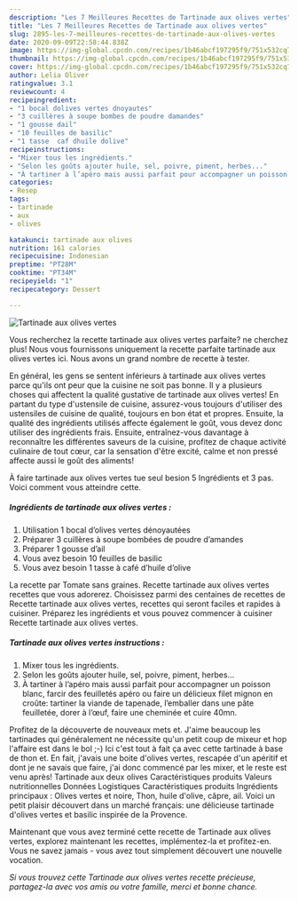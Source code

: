 ```yaml
---
description: "Les 7 Meilleures Recettes de Tartinade aux olives vertes"
title: "Les 7 Meilleures Recettes de Tartinade aux olives vertes"
slug: 2895-les-7-meilleures-recettes-de-tartinade-aux-olives-vertes
date: 2020-09-09T22:58:44.838Z
image: https://img-global.cpcdn.com/recipes/1b46abcf197295f9/751x532cq70/tartinade-aux-olives-vertes-photo-principale-de-la-recette.jpg
thumbnail: https://img-global.cpcdn.com/recipes/1b46abcf197295f9/751x532cq70/tartinade-aux-olives-vertes-photo-principale-de-la-recette.jpg
cover: https://img-global.cpcdn.com/recipes/1b46abcf197295f9/751x532cq70/tartinade-aux-olives-vertes-photo-principale-de-la-recette.jpg
author: Lelia Oliver
ratingvalue: 3.1
reviewcount: 4
recipeingredient:
- "1 bocal dolives vertes dnoyautes"
- "3 cuillères à soupe bombes de poudre damandes"
- "1 gousse dail"
- "10 feuilles de basilic"
- "1 tasse  caf dhuile dolive"
recipeinstructions:
- "Mixer tous les ingrédients."
- "Selon les goûts ajouter huile, sel, poivre, piment, herbes..."
- "À tartiner à l’apéro mais aussi parfait pour accompagner un poisson blanc, farcir des feuilletés apéro ou faire un délicieux filet mignon en croûte: tartiner la viande de tapenade, l’emballer dans une pâte feuilletée, dorer à l’œuf, faire une cheminée et cuire 40mn."
categories:
- Resep
tags:
- tartinade
- aux
- olives

katakunci: tartinade aux olives 
nutrition: 161 calories
recipecuisine: Indonesian
preptime: "PT28M"
cooktime: "PT34M"
recipeyield: "1"
recipecategory: Dessert

---
```



![Tartinade aux olives vertes](https://img-global.cpcdn.com/recipes/1b46abcf197295f9/751x532cq70/tartinade-aux-olives-vertes-photo-principale-de-la-recette.jpg)

Vous recherchez la recette tartinade aux olives vertes parfaite? ne cherchez plus! Nous vous fournissons uniquement la recette parfaite tartinade aux olives vertes ici. Nous avons un grand nombre de recette à tester.

En général, les gens se sentent inférieurs à tartinade aux olives vertes parce qu'ils ont peur que la cuisine ne soit pas bonne. Il y a plusieurs choses qui affectent la qualité gustative de tartinade aux olives vertes! En partant du type d'ustensile de cuisine, assurez-vous toujours d'utiliser des ustensiles de cuisine de qualité, toujours en bon état et propres. Ensuite, la qualité des ingrédients utilisés affecte également le goût, vous devez donc utiliser des ingrédients frais. Ensuite, entraînez-vous davantage à reconnaître les différentes saveurs de la cuisine, profitez de chaque activité culinaire de tout cœur, car la sensation d'être excité, calme et non pressé affecte aussi le goût des aliments!

<!--inarticleads1-->

À faire tartinade aux olives vertes tue seul besion 5 Ingrédients et 3 pas. Voici comment vous atteindre cette.

##### Ingrédients de tartinade aux olives vertes :

1. Utilisation 1 bocal d’olives vertes dénoyautées
1. Préparer 3 cuillères à soupe bombées de poudre d’amandes
1. Préparer 1 gousse d’ail
1. Vous avez besoin 10 feuilles de basilic
1. Vous avez besoin 1 tasse à café d’huile d’olive


La recette par Tomate sans graines. Recette tartinade aux olives vertes recettes que vous adorerez. Choisissez parmi des centaines de recettes de Recette tartinade aux olives vertes, recettes qui seront faciles et rapides à cuisiner. Préparez les ingrédients et vous pouvez commencer à cuisiner Recette tartinade aux olives vertes. 

<!--inarticleads2-->

##### Tartinade aux olives vertes instructions :

1. Mixer tous les ingrédients.
1. Selon les goûts ajouter huile, sel, poivre, piment, herbes...
1. À tartiner à l’apéro mais aussi parfait pour accompagner un poisson blanc, farcir des feuilletés apéro ou faire un délicieux filet mignon en croûte: tartiner la viande de tapenade, l’emballer dans une pâte feuilletée, dorer à l’œuf, faire une cheminée et cuire 40mn.


Profitez de la découverte de nouveaux mets et. J&#39;aime beaucoup les tartinades qui généralement ne nécessite qu&#39;un petit coup de mixeur et hop l&#39;affaire est dans le bol ;-) Ici c&#39;est tout à fait ça avec cette tartinade à base de thon et. En fait, j&#39;avais une boite d&#39;olives vertes, rescapée d&#39;un apéritif et dont je ne savais que faire, j&#39;ai donc commencé par les mixer, et le reste est venu après! Tartinade aux deux olives Caractéristiques produits Valeurs nutritionnelles Données Logistiques Caractéristiques produits Ingrédients principaux : Olives vertes et noire, Thon, huile d&#39;olive, câpre, ail. Voici un petit plaisir découvert dans un marché français: une délicieuse tartinade d&#39;olives vertes et basilic inspirée de la Provence. 

<!--inarticleads1-->

<p>
Maintenant que vous avez terminé cette recette de Tartinade aux olives vertes, explorez maintenant les recettes, implémentez-la et profitez-en. Vous ne savez jamais - vous avez tout simplement découvert une nouvelle vocation.
</p>

<p>
<i>Si vous trouvez cette Tartinade aux olives vertes recette précieuse, partagez-la avec vos amis ou votre famille, merci et bonne chance.</i>
</p>
